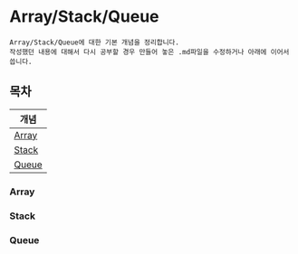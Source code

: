 # Array/Stack/Queue

```text
Array/Stack/Queue에 대한 기본 개념을 정리합니다.
작성했던 내용에 대해서 다시 공부할 경우 만들어 놓은 .md파일을 수정하거나 아래에 이어서 씁니다.
```

## 목차
| 개념 |
| -------- |
|[Array](#Array)|
|[Stack](#Stack)|
|[Queue](#Queue)|

### Array

### Stack

### Queue
